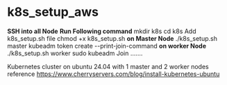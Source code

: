 # k8s_setup_aws
**SSH into all Node**
**Run Following command** 
mkdir k8s
cd k8s
Add k8s_setup.sh file
chmod +x k8s_setup.sh
**on Master Node**
./k8s_setup.sh master
kubeadm token create --print-join-command
 **on worker Node**
 ./k8s_setup.sh worker
 sudo kubeadm Join .......

 Kubernetes cluster on ubuntu 24.04 with 1 master and 2 worker nodes
 reference https://www.cherryservers.com/blog/install-kubernetes-ubuntu
